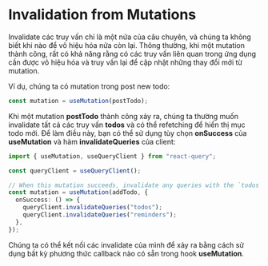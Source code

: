 # Invalidation from Mutations

Invalidate các truy vấn chỉ là một nửa của câu chuyên, và chúng ta không biết khi nào để vô hiệu hóa nửa còn lại. Thông thường, khi một mutation thành công, rất có khả năng rằng có các truy vấn liên quan trong ứng dụng cần được vô hiệu hóa và truy vấn lại để cập nhật những thay đổi mới từ mutation.

Ví dụ, chúng ta có mutation trong post new todo:

```typescript
const mutation = useMutation(postTodo);
```

Khi một mutation **postTodo** thành công xảy ra, chúng ta thường muốn invalidate tất cả các truy vấn **todos** và có thể refetching để hiển thị mục todo mới. Để làm điều này, bạn có thể sử dụng tùy chọn **onSuccess** của **useMutation** và hàm **invalidateQueries** của client:

```typescript
import { useMutation, useQueryClient } from "react-query";

const queryClient = useQueryClient();

// When this mutation succeeds, invalidate any queries with the `todos` or `reminders` query key
const mutation = useMutation(addTodo, {
  onSuccess: () => {
    queryClient.invalidateQueries("todos");
    queryClient.invalidateQueries("reminders");
  },
});
```

Chúng ta có thể kết nối các invalidate của mình để xảy ra bằng cách sử dụng bất kỳ phương thức callback nào có sẵn trong hook **useMutation**.
